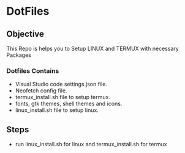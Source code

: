 # DotFiles

## Objective

This Repo is helps you to Setup LINUX and TERMUX with necessary Packages

### Dotfiles Contains

- Visual Studio code settings.json file.
- Neofetch config file.
- termux_install.sh file to setup termux.
- fonts, gtk themes, shell themes and icons.
- linux_install.sh file to setup linux.


## Steps
- run linux_install.sh for linux and termux_install.sh for termux
